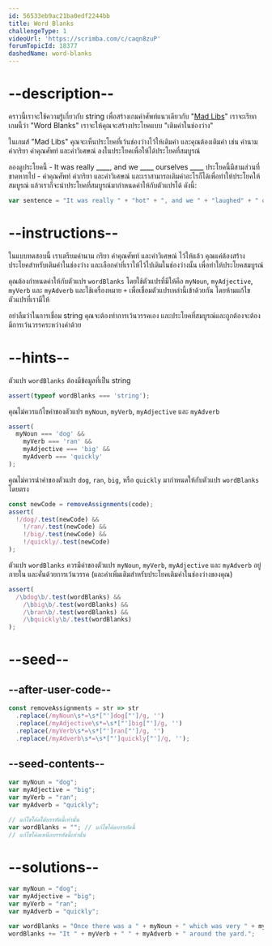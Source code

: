 ```yaml
---
id: 56533eb9ac21ba0edf2244bb
title: Word Blanks
challengeType: 1
videoUrl: 'https://scrimba.com/c/caqn8zuP'
forumTopicId: 18377
dashedName: word-blanks
---
```


# --description--

คราวนี้เราจะใช้ความรู้เกี่ยวกับ string เพื่อสร้างเกมคำศัพท์แนวเดียวกับ "[Mad Libs](https://en.wikipedia.org/wiki/Mad_Libs)" เราจะเรียกเกมนี้ว่า "Word Blanks" 
เราจะให้คุณจะสร้างประโยคแบบ "เติมคำในช่องว่าง" 

ในเกมส์ "Mad Libs" คุณจะเห็นประโยคที่เว้นช่องว่างไว้ให้เติมคำ และคุณต้องเติมคำ เช่น คำนาม คำกริยา คำคุณศัพท์ และคำวิเศษณ์ ลงในประโยคเพื่อให้ได้ประโยคที่สมบูรณ์

ลองดูประโยคนี้ - It was really **\_\_\_\_**, and we **\_\_\_\_** ourselves **\_\_\_\_** ประโยคนี้มีสามส่วนที่ขาดหายไป - คำคุณศัพท์ คำกริยา และคำวิเศษณ์ และเราสามารถเติมคำอะไรก็ได้เพื่อทำให้ประโยคให้สมบูรณ์ แล้วเราก็จะนำประโยคที่สมบูรณ์มากำหนดค่าให้กับตัวแปรได้ ดังนี้:

```js
var sentence = "It was really " + "hot" + ", and we " + "laughed" + " ourselves " + "silly" + ".";
```

# --instructions--

ในแบบทดสอบนี้ เราเตรียมคำนาม กริยา คำคุณศัพท์ และคำวิเศษณ์ ไว้ให้แล้ว คุณแค่ต้องสร้างประโยคสำหรับเติมคำในช่องว่าง และเลือกคำที่เราให้ไว้ไปเติมในช่องว่างนั้น เพื่อทำให้ประโยคสมบูรณ์ 

คุณต้องกำหนดค่าให้กับตัวแปร `wordBlanks` โดยใช้ตัวแปรที่มีให้คือ `myNoun`, `myAdjective`, `myVerb` และ `myAdverb` และใช้เครื่องหมาย `+` เพื่อเชื่อมตัวแปรเหล่านี้เข้าด้วยกัน โดยห้ามแก้ไขตัวแปรที่เรามีให้

อย่าลืมว่าในการเชื่อม string คุณจะต้องทำการเว้นวรรคเอง และประโยคที่สมบูรณ์และถูกต้องจะต้องมีการเว้นวรรคระหว่างคำด้วย

# --hints--

ตัวแปร `wordBlanks` ต้องมีข้อมูลที่เป็น string

```js
assert(typeof wordBlanks === 'string');
```

คุณไม่ควรแก้ไขค่าของตัวแปร `myNoun`, `myVerb`, `myAdjective` และ `myAdverb`

```js
assert(
  myNoun === 'dog' &&
    myVerb === 'ran' &&
    myAdjective === 'big' &&
    myAdverb === 'quickly'
);
```

คุณไม่ควรนำค่าของตัวแปร `dog`, `ran`, `big`, หรือ `quickly` มากำหนดให้กับตัวแปร `wordBlanks` โดยตรง

```js
const newCode = removeAssignments(code);
assert(
  !/dog/.test(newCode) &&
    !/ran/.test(newCode) &&
    !/big/.test(newCode) &&
    !/quickly/.test(newCode)
);
```

ตัวแปร `wordBlanks` ควรมีค่าของตัวแปร `myNoun`, `myVerb`, `myAdjective` และ `myAdverb` อยู่ภายใน และคั่นด้วยการเว้นวรรค (และคำเพิ่มเติมสำหรับประโยคเติมคำในช่องว่างของคุณ)



```js
assert(
  /\bdog\b/.test(wordBlanks) &&
    /\bbig\b/.test(wordBlanks) &&
    /\bran\b/.test(wordBlanks) &&
    /\bquickly\b/.test(wordBlanks)
);
```

# --seed--

## --after-user-code--

```js
const removeAssignments = str => str
  .replace(/myNoun\s*=\s*["']dog["']/g, '')
  .replace(/myAdjective\s*=\s*["']big["']/g, '')
  .replace(/myVerb\s*=\s*["']ran["']/g, '')
  .replace(/myAdverb\s*=\s*["']quickly["']/g, '');
```

## --seed-contents--

```js
var myNoun = "dog";
var myAdjective = "big";
var myVerb = "ran";
var myAdverb = "quickly";

// แก้ไขโค้ดใต้บรรทัดนี้เท่านั้น
var wordBlanks = ""; // แก้ไขโค้ดบรรทัดนี้
// แก้ไขโค้ดเหนือบรรทัดนี้เท่านั้น
```

# --solutions--

```js
var myNoun = "dog";
var myAdjective = "big";
var myVerb = "ran";
var myAdverb = "quickly";

var wordBlanks = "Once there was a " + myNoun + " which was very " + myAdjective + ". ";
wordBlanks += "It " + myVerb + " " + myAdverb + " around the yard.";
```
